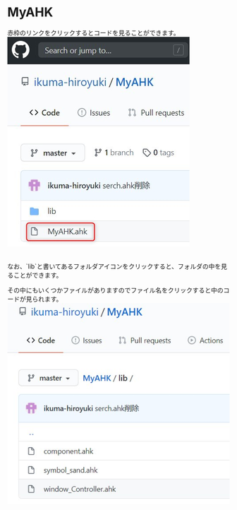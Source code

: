 # MyAHK

赤枠のリンクをクリックするとコードを見ることができます。
![file](/images/file.jpg)

<br>
なお、`lib`と書いてあるフォルダアイコンをクリックすると、フォルダの中を見ることができます。

その中にもいくつかファイルがありますのでファイル名をクリックすると中のコードが見られます。
![dir](/images/dir.jpg)